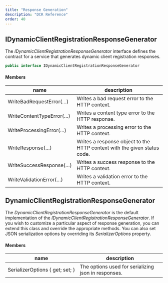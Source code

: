 ```yaml
---
title: "Response Generation"
description: "DCR Reference"
order: 40
---
```


## IDynamicClientRegistrationResponseGenerator
The *IDynamicClientRegistrationResponseGenerator* interface defines the contract
for a service that generates dynamic client registration responses.

```csharp
public interface IDynamicClientRegistrationResponseGenerator
```

#### Members

| name                     | description                                                              |
|--------------------------|--------------------------------------------------------------------------|
| WriteBadRequestError(…)  | Writes a bad request error to the HTTP context.                          |
| WriteContentTypeError(…) | Writes a content type error to the HTTP response.                        |
| WriteProcessingError(…)  | Writes a processing error to the HTTP context.                           |
| WriteResponse(…)         | Writes a response object to the HTTP context with the given status code. |
| WriteSuccessResponse(…)  | Writes a success response to the HTTP context.                           |
| WriteValidationError(…)  | Writes a validation error to the HTTP context.                           |


## DynamicClientRegistrationResponseGenerator 

The *DynamicClientRegistrationResponseGenerator* is the default implementation of the *IDynamicClientRegistrationResponseGenerator*. If you wish to customize a particular aspect of response generation, you can extend this class and override the appropriate methods. You can also set JSON serialization options by overriding its *SerializerOptions* property.

#### Members

| name                            | description                                         |
|---------------------------------|-----------------------------------------------------|
| SerializerOptions { get; set; } | The options used for serializing json in responses. |
